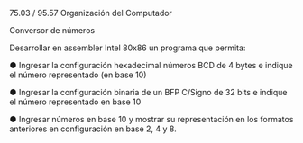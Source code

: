 75.03 / 95.57 Organización del Computador

Conversor de números

Desarrollar en assembler Intel 80x86 un programa que permita:

● Ingresar la configuración hexadecimal números BCD de 4 bytes e indique el número
representado (en base 10)

● Ingresar la configuración binaria de un BFP C/Signo de 32 bits e indique el número
representado en base 10

● Ingresar números en base 10 y mostrar su representación en los formatos anteriores en
configuración en base 2, 4 y 8.

